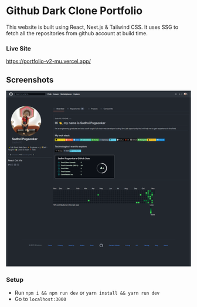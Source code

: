 # Github Dark Clone Portfolio

This website is built using React, Next.js & Tailwind CSS. It uses SSG to fetch all the repositories from github account at build time.

### Live Site
https://portfolio-v2-mu.vercel.app/

## Screenshots

![Portfolio Thumbnail](portfolio_thumbnail.png)

### Setup

- Run `npm i && npm run dev` or `yarn install && yarn run dev`
- Go to `localhost:3000`
